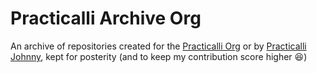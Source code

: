 # Practicalli Archive Org

An archive of repositories created for the [Practicalli Org](https://github.com/practicalli) or by [Practicalli Johnny](https://github.com/practicalli-johnny), kept for posterity (and to keep my contribution score higher 😆)
